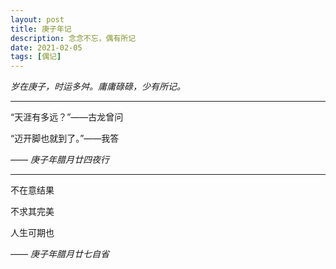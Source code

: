 ```yaml
---
layout: post
title: 庚子年记
description: 念念不忘，偶有所记
date: 2021-02-05
tags: [偶记]
---
```


*岁在庚子，时运多舛。庸庸碌碌，少有所记。*

<!--more-->

---

“天涯有多远？”——古龙曾问

“迈开脚也就到了。”——我答

*—— 庚子年腊月廿四夜行*

---

不在意结果

不求其完美

人生可期也

*—— 庚子年腊月廿七自省*
